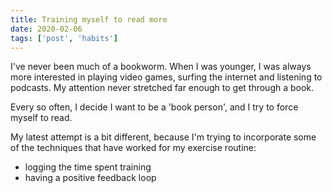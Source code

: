 ```yaml
---
title: Training myself to read more
date: 2020-02-06
tags: ['post', 'habits']
---
```


I've never been much of a bookworm. When I was younger, I was always more interested in playing video games, surfing the internet and listening to podcasts. My attention never stretched far enough to get through a book.

Every so often, I decide I want to be a 'book person', and I try to force myself to read.

My latest attempt is a bit different, because I'm trying to incorporate some of the techniques that have worked for my exercise routine:
- logging the time spent training
- having a positive feedback loop